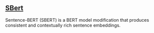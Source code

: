 ## [SBert](https://sbert.net/)
Sentence-BERT (SBERT) is a BERT model modification that produces consistent and contextually rich sentence embeddings.
